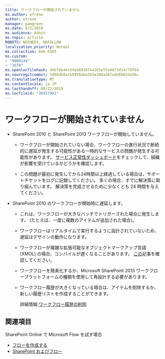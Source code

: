 ```yaml
---
title: ワークフローが開始されていません
ms.author: efrene
author: efrene
manager: pamgreen
ms.date: 8/2/2019
ms.audience: Admin
ms.topic: article
ROBOTS: NOINDEX, NOFOLLOW
localization_priority: Normal
ms.collection: Adm_O365
ms.custom:
- "9000144"
- "1670"
ms.openlocfilehash: d4bfdb44c04eb6838f4a265e55a4873d14c78f6d
ms.sourcegitcommit: 1d98db8acb9959aba3b5e308a567ade6b62da56c
ms.translationtype: MT
ms.contentlocale: ja-JP
ms.lasthandoff: 08/22/2019
ms.locfileid: "36557981"
---
```

# <a name="workflow-is-not-starting"></a>ワークフローが開始されていません

- SharePoint 2010 と SharePoint 2013 ワークフローが開始していません。

    - ワークフローが開始されていない場合、ワークフローの進行状況で断続的に遅延が発生する可能性がある一時的なサービスの問題が発生する可能性があります。 [サービス正常性ダッシュボード](https:/admin.microsoft.com/AdminPortal/Home#/servicehealth)をチェックして、組織が影響を受けているかどうかを確認します。

    - この問題が最初に発生してから24時間以上経過している場合は、サポートチケットをログに記録してください。 多くの場合、すでに解決策に取り組んでいます。 解決策を完成させるために少なくとも 24 時間を与えてください。

- SharePoint 2010 のワークフローが開始時に遅延します。

    - これは、ワークフローが大きなバッチでトリガーされた場合に発生します。 (たとえば、一度に複数のアイテムが追加された場合)。

    - ワークフローはリアルタイムで実行するように設計されていないため、遅延はデザインの動作になります。

   -  ワークフローが複雑な拡張可能なオブジェクトマークアップ言語 (XMOL) の場合、コンパイルが遅くなることがあります。 [この](https://support.microsoft.com/en-us/kb/3043697)記事を確認してください。

    - ワークフローを簡素化するか、Microsoft SharePoint 2013 ワークフロープラットフォームの種類を使用して再設計する必要があります。

    - ワークフロー履歴が大きくなっている場合は、アイテムを削除するか、新しい履歴リストを作成することができます。

        詳細情報:[ワークフロー履歴の削除](https://blogs.technet.microsoft.com/marj/2015/08/07/sharepoint-2010-workflows-best-practice-purge-workflow-history-list-items/)


## <a name="related-topics"></a>関連項目
SharePoint Online で Microsoft Flow を試す場合
- [フローを作成する](https://support.office.com/article/Create-a-flow-for-a-list-or-library-in-SharePoint-Online-or-OneDrive-for-Business-a9c3e03b-0654-46af-a254-20252e580d01) 
- [SharePoint およびフロー](https://flow.microsoft.com/blog/sharepoint-and-flow/) 



